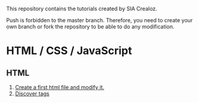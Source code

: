 This repository contains the tutorials created by SIA Crealoz.

Push is forbidden to the master branch. Therefore, you need to create your own branch or fork the repository to be able to do any modification.

# HTML / CSS / JavaScript

## HTML

1. [Create a first html file and modify it.](/html/1-first-html-file.md)
2. [Discover tags](/html/2-discovering-tags.md)